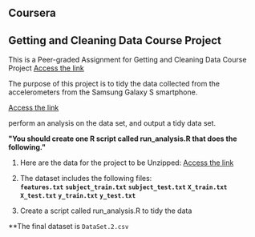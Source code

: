 ## Coursera 
## Getting and Cleaning Data Course Project

This is a Peer-graded Assignment for Getting and Cleaning Data Course Project
[Access the link](https://www.coursera.org/learn/data-cleaning) 

The purpose of this project is to tidy the data collected from the accelerometers from the Samsung Galaxy S smartphone.

[Access the link](http://archive.ics.uci.edu/ml/datasets/Human+Activity+Recognition+Using+Smartphones) 

perform an analysis on the data set, and output a tidy data set.

**"You should create one R script called run_analysis.R that does the following."**

1. Here are the data for the project to be Unzipped:
[Access the link](https://d396qusza40orc.cloudfront.net/getdata%2Fprojectfiles%2FUCI%20HAR%20Dataset.zip)

2. The dataset includes the following files:  
    **`features.txt`**
    **`subject_train.txt`**
    **`subject_test.txt`**
    **`X_train.txt`**
    **`X_test.txt`**
    **`y_train.txt`**
    **`y_test.txt`**

3. Create a script called run_analysis.R to tidy the data

**The final dataset is `DataSet.2.csv`
